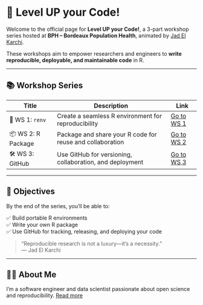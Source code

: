 # 🚀 Level UP your Code!

Welcome to the official page for **Level UP your Code!**, a 3-part workshop series hosted at **BPH – Bordeaux Population Health**, animated by [Jad El Karchi](./about.md).

These workshops aim to empower researchers and engineers to **write reproducible, deployable, and maintainable code** in R.

---

## 📚 Workshop Series

| Title | Description | Link |
|-------|-------------|------|
| 🧪 WS 1: `renv` | Create a seamless R environment for reproducibility | [Go to WS 1](./ws1-renv.md) |
| 📦 WS 2: R Package | Package and share your R code for reuse and collaboration | [Go to WS 2](./ws2-rpackage.md) |
| 🛠️ WS 3: GitHub | Use GitHub for versioning, collaboration, and deployment | [Go to WS 3](./ws3-github.md) |

---

## 🎯 Objectives

By the end of the series, you’ll be able to:

✅ Build portable R environments  
✅ Write your own R package  
✅ Use GitHub for tracking, releasing, and deploying your code  

> “Reproducible research is not a luxury—it’s a necessity.”  
> — Jad El Karchi

---

## 👨‍💻 About Me

I’m a software engineer and data scientist passionate about open science and reproducibility. [Read more](./about.md)
